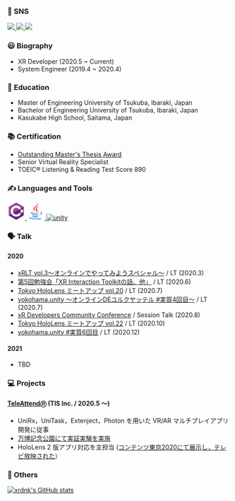 ### 💙 SNS

<a href="http://twitter.com/xrdnk">
  <img height="30" src="https://img.shields.io/twitter/url?color=blue&label=xrdnk&logo=twitter&logoColor=blue&style=for-the-badge&url=https%3A%2F%2Ftwitter.com%2Fxrdnk" />
</a>
<a href="https://xrdnk.hateblo.jp/">
  <img height="30" src="https://img.shields.io/twitter/url?color=green&label=BLOG&style=for-the-badge&url=https%3A%2F%2Fxrdnk.hateblo.jp%2F" />
</a>
<a href="http://qiita.com/xrdnk">
  <img height="20" src="https://qiita-badge.apiapi.app/s/xrdnk/posts.svg" />
</a>

### 😃 Biography
* XR Developer (2020.5 ~ Current)
* System Engineer (2019.4 ~ 2020.4)

### 🏫 Education
* Master of Engineering University of Tsukuba, Ibaraki, Japan
* Bachelor of Engineering University of Tsukuba, Ibaraki, Japan
* Kasukabe High School, Saitama, Japan

### 📚 Certification
* [Outstanding Master's Thesis Award](http://www.iit.tsukuba.ac.jp/archives/awards/iitawards/7939.html)
* Senior Virtual Reality Specialist
* TOEIC® Listening & Reading Test Score 890

### ✍️ Languages and Tools
<p align="left"> <a href="https://www.w3schools.com/cs/" target="_blank"> <img src="https://raw.githubusercontent.com/devicons/devicon/master/icons/csharp/csharp-original.svg" alt="csharp" width="40" height="40"/> </a> <a href="https://unity.com/" target="_blank"> <img src="https://raw.githubusercontent.com/devicons/devicon/master/icons/java/java-original.svg" alt="java" width="40" height="40"/> </a> <a href="https://unity.com/" target="_blank"> <img src="https://www.vectorlogo.zone/logos/unity3d/unity3d-icon.svg" alt="unity" width="40" height="40"/> </a> </p>

### 🗣️ Talk
#### 2020
* [xRLT vol.3～オンラインでやってみようスペシャル～](https://hololens.connpass.com/event/164989/) / LT (2020.3)
* [第5回勉強会「XR Interaction Toolkitの話、他」](https://chiikiokoshi-vr.connpass.com/event/175620) / LT (2020.6)
* [Tokyo HoloLens ミートアップ vol.20](https://hololens.connpass.com/event/180507) / LT (2020.7)
* [yokohama.unity ～オンラインDEユルクヤッテル #実質4回目～](https://meetup.unity3d.jp/jp/events/1253) / LT (2020.7)
* [xR Developers Community Conference](https://vrtokyo.connpass.com/event/185043) / Session Talk (2020.8)
* [Tokyo HoloLens ミートアップ vol.22](https://hololens.connpass.com/event/191356/) / LT (2020.10)
* [yokohama.unity #実質6回目](https://meetup.unity3d.jp/jp/events/1267) / LT (2020.12)

#### 2021
* TBD

### 💻 Projects
#### [TeleAttend🄬](https://www.tis.jp/service_solution/teleattend/) (TIS Inc. / 2020.5 ～)

* UniRx，UniTask，Extenject，Photon を用いた VR/AR マルチプレイアプリ開発に従事
* [万博記念公園にて実証実験を実施](https://www.tis.co.jp/news/2020/tis_news/20201012_1.html)
* HoloLens 2 版アプリ対応を主担当 ([コンテンツ東京2020にて展示し，テレビ放映された](https://www.tis.co.jp/news/2020/tis_info/20201013_1.html)）

### 🎇 Others

[![xrdnk's GitHub stats](https://github-readme-stats.vercel.app/api?username=xrdnk&layout=compact&hide=stars,contribs,issues&count_private=true&show_icons=true&theme=dracula)](https://github.com/xrdnk/github-readme-stats)
